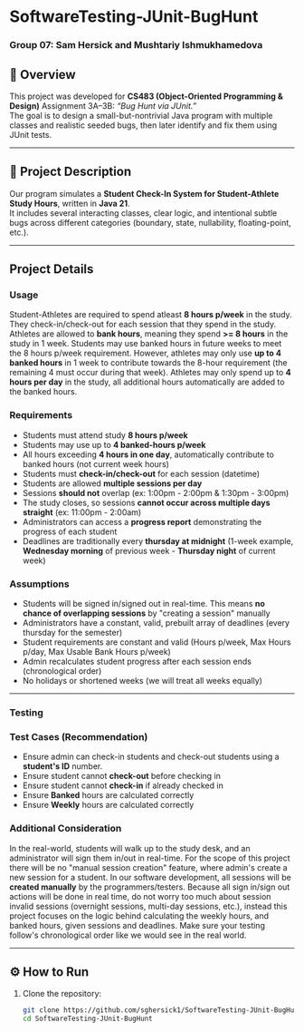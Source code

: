 # SoftwareTesting-JUnit-BugHunt
### Group 07: Sam Hersick and Mushtariy Ishmukhamedova  

## 📘 Overview  
This project was developed for **CS483 (Object-Oriented Programming & Design)** Assignment 3A–3B: *“Bug Hunt via JUnit.”*  
The goal is to design a small-but-nontrivial Java program with multiple classes and realistic seeded bugs, then later identify and fix them using JUnit tests.

---

## 🧩 Project Description  
Our program simulates a **Student Check-In System for Student-Athlete Study Hours**, written in **Java 21**.  
It includes several interacting classes, clear logic, and intentional subtle bugs across different categories (boundary, state, nullability, floating-point, etc.).  

---
## Project Details
### Usage
Student-Athletes are required to spend atleast **8 hours p/week** in the study. They check-in/check-out for each session that they spend in the study. Athletes are allowed to **bank hours**, meaning they spend **>= 8 hours** in the study in 1 week. Students may use banked hours in future weeks to meet the 8 hours p/week requirement. However, athletes may only use **up to 4 banked hours** in 1 week to contribute towards the 8-hour requirement (the remaining 4 must occur during that week). Athletes may only spend up to **4 hours per day** in the study, all additional hours automatically are added to the banked hours.

### Requirements
- Students must attend study **8 hours p/week**
- Students may use up to **4 banked-hours p/week**
- All hours exceeding **4 hours in one day**, automatically contribute to banked hours (not current week hours)
- Students must **check-in/check-out** for each session (datetime)
- Students are allowed **multiple sessions per day**
- Sessions **should not** overlap (ex: 1:00pm - 2:00pm & 1:30pm - 3:00pm)
- The study closes, so sessions **cannot occur across multiple days straight** (ex: 11:00pm - 2:00am)
- Administrators can access a **progress report** demonstrating the progress of each student
- Deadlines are traditionally every **thursday at midnight** (1-week example, **Wednesday morning** of previous week - **Thursday night** of current week)

### Assumptions
- Students will be signed in/signed out in real-time. This means **no chance of overlapping sessions** by "creating a session" manually
- Administrators have a constant, valid, prebuilt array of deadlines (every thursday for the semester)
- Student requirements are constant and valid (Hours p/week, Max Hours p/day, Max Usable Bank Hours p/week)
- Admin recalculates student progress after each session ends (chronological order)
- No holidays or shortened weeks (we will treat all weeks equally)

---

### Testing
### Test Cases (Recommendation)
- Ensure admin can check-in students and check-out students using a **student's ID** number.
- Ensure student cannot **check-out** before checking in
- Ensure student cannot **check-in** if already checked in
- Ensure **Banked** hours are calculated correctly
- Ensure **Weekly** hours are calculated correctly

### Additional Consideration
In the real-world, students will walk up to the study desk, and an administrator will sign them in/out in real-time. For the scope of this project there will be no "manual session creation" feature, where admin's create a new session for a student. In our software development, all sessions will be **created manually** by the programmers/testers. Because all sign in/sign out actions will be done in real time, do not worry too much about session invalid sessions (overnight sessions, multi-day sessions, etc.), instead this project focuses on the logic behind calculating the weekly hours, and banked hours, given sessions and deadlines. Make sure your testing follow's chronological order like we would see in the real world.

---

## ⚙️ How to Run  
1. Clone the repository:
   ```bash
   git clone https://github.com/sghersick1/SoftwareTesting-JUnit-BugHunt.git
   cd SoftwareTesting-JUnit-BugHunt
